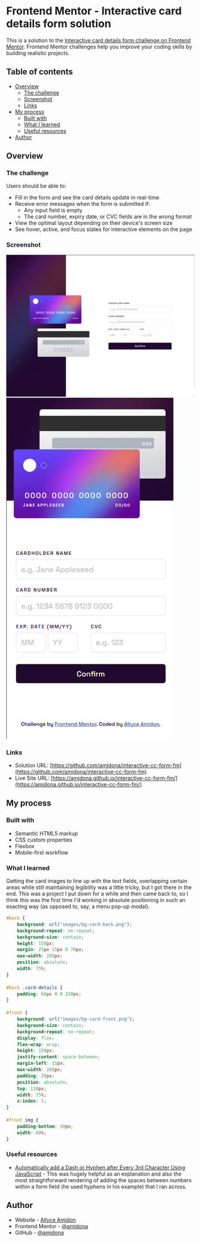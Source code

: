 # Frontend Mentor - Interactive card details form solution

This is a solution to the [Interactive card details form challenge on Frontend Mentor](https://www.frontendmentor.io/challenges/interactive-card-details-form-XpS8cKZDWw). Frontend Mentor challenges help you improve your coding skills by building realistic projects. 

## Table of contents

- [Overview](#overview)
  - [The challenge](#the-challenge)
  - [Screenshot](#screenshot)
  - [Links](#links)
- [My process](#my-process)
  - [Built with](#built-with)
  - [What I learned](#what-i-learned)
  - [Useful resources](#useful-resources)
- [Author](#author)

## Overview

### The challenge

Users should be able to:

- Fill in the form and see the card details update in real-time
- Receive error messages when the form is submitted if:
  - Any input field is empty
  - The card number, expiry date, or CVC fields are in the wrong format
- View the optimal layout depending on their device's screen size
- See hover, active, and focus states for interactive elements on the page

### Screenshot

![desktop](./images/desktop.screenshot.png)
![mobile](./images/mobile.screenshot.png)

### Links

- Solution URL: [https://github.com/amidona/interactive-cc-form-fm](https://github.com/amidona/interactive-cc-form-fm)
- Live Site URL: [https://amidona.github.io/interactive-cc-form-fm/](https://amidona.github.io/interactive-cc-form-fm/)

## My process

### Built with

- Semantic HTML5 markup
- CSS custom properties
- Flexbox
- Mobile-first workflow

### What I learned

Getting the card images to line up with the text fields, overlapping certain areas while still maintaining legibility was a little tricky, but I got there in the end. This was a project I put down for a while and then came back to, so I think this was the first time I'd working in absolute positioning in such an exacting way (as opposed to, say, a menu pop-up modal).


```css
#back {
    background: url("images/bg-card-back.png");
    background-repeat: no-repeat;
    background-size: contain;
    height: 150px;
    margin: 25px 15px 0 70px;
    max-width: 280px;
    position: absolute;
    width: 75%;
}

#back .card-details {
    padding: 68px 0 0 220px;
}

#front {
    background: url("images/bg-card-front.png");
    background-size: contain;
    background-repeat: no-repeat;
    display: flex;
    flex-wrap: wrap;
    height: 150px;
    justify-content: space-between;
    margin-left: 15px;
    max-width: 280px;
    padding: 20px;
    position: absolute;
    top: 110px;
    width: 75%;
    z-index: 1;
}

#front img {
    padding-bottom: 30px;
    width: 60%;
}
```


### Useful resources

- [Automatically add a Dash or Hyphen after Every 3rd Character Using JavaScript](https://www.encodedna.com/javascript/how-to-add-dash-after-every-3rd-character-using-javascript-or-jquery.htm) - This was hugely helpful as an explanation and also the most straightforward rendering of adding the spaces between numbers within a form field (he used hyphens in his example) that I ran across.

## Author

- Website - [Allyce Amidon](https://allyceamidon.com/)
- Frontend Mentor - [@amidona](https://www.frontendmentor.io/profile/amidona)
- GitHub - [@amidona](https://github.com/amidona)

